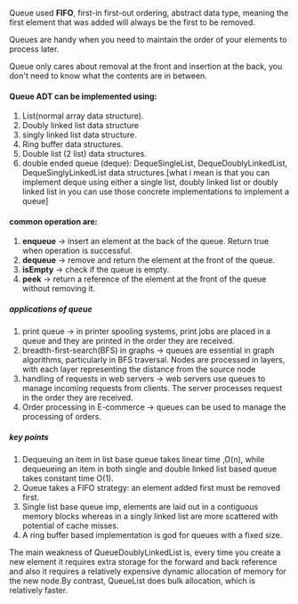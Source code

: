 Queue used **FIFO**, first-in first-out ordering, abstract data type, meaning the first element that was added will always be the first to be removed.

Queues are handy when you need to maintain the order of your elements to process later.

Queue only cares about removal at the front and insertion at the back, you don't need to know what the contents are in between.

#### Queue ADT can be implemented using:
1. List(normal array data structure).
2. Doubly linked list data structure
3. singly linked list data structure.
4. Ring buffer data structures.
5. Double list (2 list) data structures.
6. double ended queue (deque): DequeSingleList, DequeDoublyLinkedList, DequeSinglyLinkedList data structures.[what i mean is that you can implement deque using either a single list, doubly linked list or doubly linked list in you can use those concrete implementations to implement a queue]



#### common operation are:
1. **enqueue** -> insert an element at the back of the queue. Return true when operation is successful.
2. **dequeue** -> remove and return the element at the front of the queue.
3. **isEmpty** -> check if the queue is empty.
4. **peek** -> return a reference of the element at the front of the queue without removing it.


##### applications of queue 
1. print queue -> in printer spooling systems, print jobs are placed in a queue and they are printed in the order they are received.
2. breadth-first-search(BFS) in graphs -> queues are essential in graph algorithms, particularly in BFS traversal. Nodes are processed in layers, with each layer representing the distance from the source node
3. handling of requests in web servers -> web servers use queues to manage incoming requests from clients. The server processes request in the order they are received.
4. Order processing in E-commerce -> queues can be used to manage the processing of orders. 



##### key points
1. Dequeuing an item in list base queue takes linear time ,O(n), while dequeueing an item in both single and double linked list based queue takes constant time O(1).
2. Queue takes a FIFO strategy: an element added first must be removed first.
3. Single list base queue imp, elements are laid out in a contiguous memory blocks whereas in a singly linked list are more scattered with potential of cache misses.
4. A ring buffer based implementation is god for queues with a fixed size.

The main weakness of QueueDoublyLinkedList is, every time you create a new element it requires extra storage for the forward and back reference and also it requires a relatively expensive dynamic allocation of memory for the new node.By contrast, QueueList does bulk allocation, which is relatively faster.
